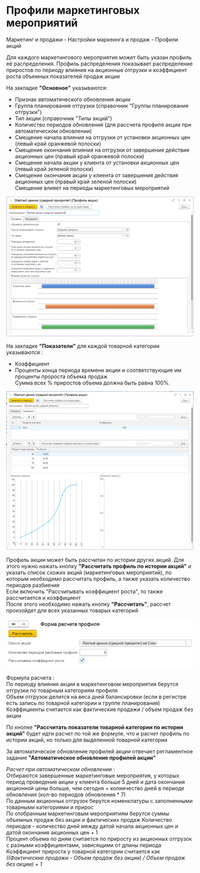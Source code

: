 # Профили маркетинговых мероприятий

Маркетинг и продажи - Настройки маркеинга и продаж - Профили акций

Для каждого маркетингового мероприятия может быть указан профиль её распределения. Профиль распределения показывает распределение приростов по периоду влияния на акционные отгрузки и коэффициент роста объемных показателей продаж акции

На закладке **"Основное"** указываются:

- Признак автоматического обновления акции
- Группа планирования отгрузки (справочник "Группы планирования отгрузки")
- Тип акции (справочник "Типы акций")
- Количество периодов обновления (для рассчета профиля акции при автоматическом обновлении)
- Смещение начала влияния на отгрузки от установки акционных цен (левый край оранжевой полоски)
- Смещение окончания влияния на отгрузки от завершения действия акционных цен (правый край оранжевой полоски)
- Смещение начала акции у клиента от установки акционных цен (левый край зеленой полоски)
- Смещение окончания акции у клиента от завершения действия акционных цен (правый край зеленой полоски)  
Смещение влияет на периоды маркетинговых мероприятий

[![3][3]][3]

На закладке **"Показатели"** для каждой товарной категории указываются : 
- Коэффициент
- Проценты конца периода времени акции и соответствующие им проценты пророста объема продаж  
Сумма всех % приростов объема должна быть равна 100%.

[![4][4]][4]

Профиль акции может быть рассчитан по истории других акций. Для этого нужно нажать кнопку **"Рассчитать профиль по истории акций"** и указать список схожих акций (маркетинговых мероприятий), по которым необходимо рассчитать профиль, а также указать количество периодов разбиения     
Если включить "Рассчитывать коэффициент роста", то также рассчитается и коэффициент    
После этого необходимо нажать кнопку **"Рассчитать"**, рассчет произойдет для всех указанных товарых категорий

[![5][5]][5]  

Формула расчета :  
По периоду влияния акции в маркетинговом мероприятия берутся отгрузки по товарным категориям профиля  
Объем отгрузок делится на веса дней балансировки (если в регистре есть запись по товарной категории и группе планирования)  
Коэффициенты считается как фактические продажи / объем продаж без акции

По кнопке **"Рассчитать показатели товарной категории по истории акций"** будет идти расчет по той же формуле, что и расчет профиль по истории акций, но только для выделенной товарной категории

За автоматическое обновление профилей акции отвечает регламентное задание **"Автоматическое обновление профилей акции"**  

*Расчет при автоматическом обновлении* :  
Отбираются завершенные маркетинговые мероприятия, у которых период проведения акции у клиента больше 5 дней и дата окончания акционной цены больше, чем сегодня + колиичество дней в периоде обновления (кол-во периодов обновления * 7)  
По данным акционных отгрузок берутся номенклатуры с заполненными товарными категориями и прирос  
По отобранным маркетинговым мероприятиям берутся суммы объемных продаж без акции и фактических продаж
Количество периодов - количество дней между датой начала акционных цен и датой окончания акционных цен + 1  
Процент объема по дням считается по приросту из акционных отгрузок с разными коэффициентами, зависящими от длины периода
Коэффициент прироста у товарной категории считается как *((Фактические продажи - Объем продаж без акции) / Объем продаж без акции) + 1*

[3]: MarketingEventProfiles.assets/Main.png
[4]: MarketingEventProfiles.assets/Showing.png
[5]: MarketingEventProfiles.assets/CalculationProfile.png